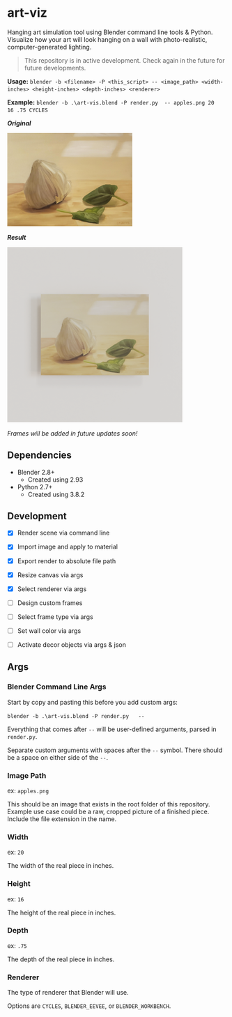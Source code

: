 # art-viz

 Hanging art simulation tool using Blender command line tools & Python. Visualize how your art will look hanging on a wall with photo-realistic, computer-generated lighting.

> This repository is in active development. Check again in the future for future developments.

**Usage:** `blender -b <filename> -P <this_script> -- <image_path> <width-inches> <height-inches> <depth-inches> <renderer>`

**Example:** `blender -b .\art-vis.blend -P render.py  -- apples.png 20 16 .75 CYCLES`

***Original***

<img title="" src="GarlicAndSpinach_v1.png" alt="apples" width="287" data-align="center">

***Result***

<img title="" src="GarlicAndSpinach_v1.png_viz.png" alt="apples-output" width="402" data-align="center">

*Frames will be added in future updates soon!*

## Dependencies

- Blender 2.8+
  - Created using 2.93
- Python 2.7+
  - Created using 3.8.2

## Development

- [x] Render scene via command line

- [x] Import image and apply to material

- [x] Export render to absolute file path

- [x] Resize canvas via args

- [x] Select renderer via args

- [ ] Design custom frames

- [ ] Select frame type via args

- [ ] Set wall color via args

- [ ] Activate decor objects via args & json

## Args

### Blender Command Line Args

Start by copy and pasting this before you add custom args:

`blender -b .\art-vis.blend -P render.py   --`

Everything that comes after `--` will be user-defined arguments, parsed in `render.py`.

Separate custom arguments with spaces after the `--` symbol. There should be a space on either side of the `--`.

### Image Path

ex: `apples.png`

This should be an image that exists in the root folder of this repository. Example use case could be a raw, cropped picture of a finished piece. Include the file extension in the name.

### Width

ex: `20`

The width of the real piece in inches.

### Height

ex: `16`

The height of the real piece in inches.

### Depth

ex: `.75`

The depth of the real piece in inches.

### Renderer

The type of renderer that Blender will use.

Options are `CYCLES`, `BLENDER_EEVEE`, or `BLENDER_WORKBENCH`.
